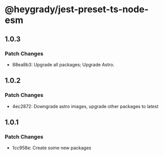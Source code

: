# @heygrady/jest-preset-ts-node-esm

## 1.0.3

### Patch Changes

- 88ea8b3: Upgrade all packages; Upgrade Astro.

## 1.0.2

### Patch Changes

- 4ec2872: Downgrade astro images, upgrade other packages to latest

## 1.0.1

### Patch Changes

- 1cc958e: Create some new packages
